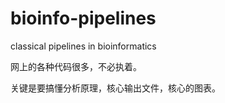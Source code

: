 # bioinfo-pipelines
classical pipelines in bioinformatics

网上的各种代码很多，不必执着。

关键是要搞懂分析原理，核心输出文件，核心的图表。